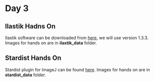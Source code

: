 # Day 3

## Ilastik Hadns On
Ilastik software can be downloaded from [here](https://www.ilastik.org/download.html), we will use version 1.3.3. Images for hands on are in **ilastik_data** folder.
## Stardist Hands On
Stardist plugin for ImageJ can be found [here](https://imagej.net/plugins/stardist). Images for hands on are in **stardist_data** folder.

